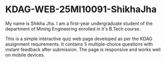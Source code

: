 # KDAG-WEB-25MI10091-ShikhaJha

My name is Shikha Jha. I am a first-year undergraduate student of the department of Mining Engineering enrolled in it's B.Tech course.

This is a simple interactive quiz web page developed as per the KDAG assignment requirements. 
It contains 5 multiple-choice questions with instant feedback after submission. 
The page is responsive and works well on mobile devices.

